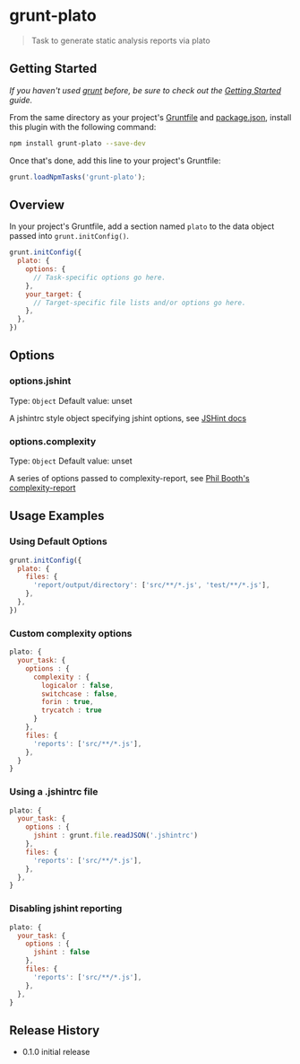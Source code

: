 # grunt-plato

> Task to generate static analysis reports via plato

## Getting Started
_If you haven't used [grunt][] before, be sure to check out the [Getting Started][] guide._

From the same directory as your project's [Gruntfile][Getting Started] and [package.json][], install this plugin with the following command:

```bash
npm install grunt-plato --save-dev
```

Once that's done, add this line to your project's Gruntfile:

```js
grunt.loadNpmTasks('grunt-plato');
```

[grunt]: http://gruntjs.com/
[Getting Started]: https://github.com/gruntjs/grunt/blob/devel/docs/getting_started.md
[package.json]: https://npmjs.org/doc/json.html

## Overview
In your project's Gruntfile, add a section named `plato` to the data object passed into `grunt.initConfig()`.

```js
grunt.initConfig({
  plato: {
    options: {
      // Task-specific options go here.
    },
    your_target: {
      // Target-specific file lists and/or options go here.
    },
  },
})
```

## Options

### options.jshint
Type: `Object`
Default value: unset

A jshintrc style object specifying jshint options, see [JSHint docs](http://www.jshint.com/docs/)

### options.complexity
Type: `Object`
Default value: unset

A series of options passed to complexity-report, see [Phil Booth's complexity-report](https://github.com/philbooth/complexityReport.js)

## Usage Examples

### Using Default Options

```js
grunt.initConfig({
  plato: {
    files: {
      'report/output/directory': ['src/**/*.js', 'test/**/*.js'],
    },
  },
})
```

### Custom complexity options

```js
plato: {
  your_task: {
    options : {
      complexity : {
        logicalor : false,
        switchcase : false,
        forin : true,
        trycatch : true
      }
    },
    files: {
      'reports': ['src/**/*.js'],
    },
  }
}
```

### Using a .jshintrc file

```js
plato: {
  your_task: {
    options : {
      jshint : grunt.file.readJSON('.jshintrc')
    },
    files: {
      'reports': ['src/**/*.js'],
    },
  },
}
```

### Disabling jshint reporting

```js
plato: {
  your_task: {
    options : {
      jshint : false
    },
    files: {
      'reports': ['src/**/*.js'],
    },
  },
}
```

## Release History

 - 0.1.0 initial release
